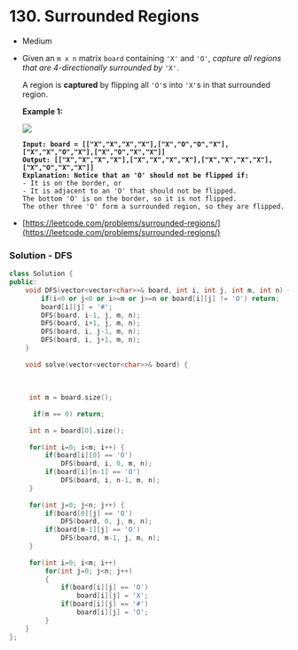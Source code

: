 # 130. Surrounded Regions

* Medium
*   Given an `m x n` matrix `board` containing `'X'` and `'O'`, _capture all regions that are 4-directionally surrounded by_ `'X'`.

    A region is **captured** by flipping all `'O'`s into `'X'`s in that surrounded region.

    &#x20;

    **Example 1:**

    ![](https://assets.leetcode.com/uploads/2021/02/19/xogrid.jpg)

    <pre><code><strong>Input: board = [["X","X","X","X"],["X","O","O","X"],["X","X","O","X"],["X","O","X","X"]]
    </strong><strong>Output: [["X","X","X","X"],["X","X","X","X"],["X","X","X","X"],["X","O","X","X"]]
    </strong><strong>Explanation: Notice that an 'O' should not be flipped if:
    </strong>- It is on the border, or
    - It is adjacent to an 'O' that should not be flipped.
    The bottom 'O' is on the border, so it is not flipped.
    The other three 'O' form a surrounded region, so they are flipped.
    </code></pre>
* [https://leetcode.com/problems/surrounded-regions/](https://leetcode.com/problems/surrounded-regions/)

### Solution - DFS&#x20;

```cpp
class Solution {
public:
    void DFS(vector<vector<char>>& board, int i, int j, int m, int n) {
        if(i<0 or j<0 or i>=m or j>=n or board[i][j] != 'O') return;
        board[i][j] = '#';
        DFS(board, i-1, j, m, n);
        DFS(board, i+1, j, m, n);
        DFS(board, i, j-1, m, n);
        DFS(board, i, j+1, m, n);
    }
    
    void solve(vector<vector<char>>& board) {
      
     
      
     int m = board.size();
        
      if(m == 0) return;  
        
     int n = board[0].size();
     
     for(int i=0; i<m; i++) {
         if(board[i][0] == 'O')
             DFS(board, i, 0, m, n);
         if(board[i][n-1] == 'O')
             DFS(board, i, n-1, m, n);
     }
         
     for(int j=0; j<n; j++) {
         if(board[0][j] == 'O')
             DFS(board, 0, j, m, n);
         if(board[m-1][j] == 'O')
             DFS(board, m-1, j, m, n);
     }
        
     for(int i=0; i<m; i++)
         for(int j=0; j<n; j++)
         {
             if(board[i][j] == 'O')
                 board[i][j] = 'X';
             if(board[i][j] == '#')
                 board[i][j] = 'O';
         }
    }
};
```
